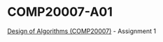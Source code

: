 # COMP20007-A01
[Design of Algorithms (COMP20007)](https://handbook.unimelb.edu.au/subjects/comp20007) - Assignment 1
